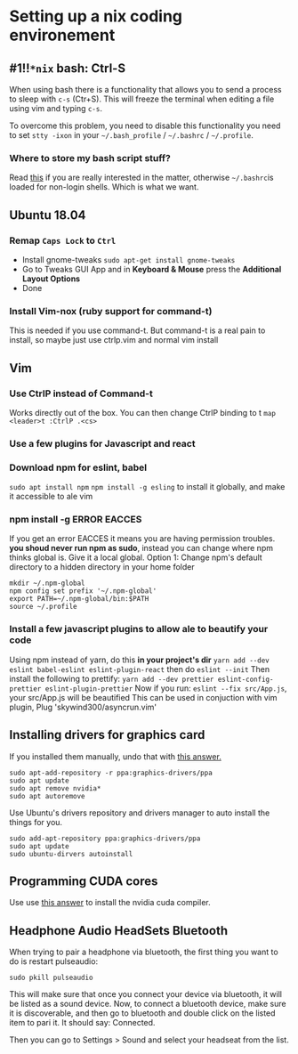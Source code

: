 # Setting up a nix coding environement

## #1!!`*nix` bash: Ctrl-S
When using bash there is a functionality that allows you to send a process to sleep with `c-s` (Ctr+S). This will freeze the terminal when editing a file using vim and typing `c-s`.

To overcome this problem, you need to disable this functionality you need to set `stty -ixon` in your `~/.bash_profile` / `~/.bashrc` / `~/.profile`.

### Where to store my bash script stuff?
Read [this][diff-bashrc-profile] if you are really interested in the matter, otherwise `~/.bashrc`is loaded for non-login shells. Which is what we want.

## Ubuntu 18.04
### Remap `Caps Lock` to `Ctrl`
- Install gnome-tweaks
  `sudo apt-get install gnome-tweaks`
- Go to Tweaks GUI App and in **Keyboard & Mouse** press the **Additional Layout Options**
- Done

### Install Vim-nox (ruby support for command-t)
This is needed if you use command-t. But command-t is a real pain to install, so maybe just use ctrlp.vim and normal vim install

## Vim
### Use CtrlP instead of Command-t
Works directly out of the box. You can then change CtrlP binding to <leader>t
`map <leader>t :CtrlP .<cs>`

### Use a few plugins for Javascript and react
### Download npm for eslint, babel
`sudo apt install npm`
`npm install -g esling` to install it globally, and make it accessible to ale vim
### npm install -g ERROR EACCES
If you get an error EACCES it means you are having permission troubles.
**you shoud never run npm as sudo**, instead you can change where npm thinks global is.
Give it a local global.
Option 1: Change npm's default directory to a hidden directory in your home folder
```
mkdir ~/.npm-global
npm config set prefix '~/.npm-global'
export PATH=~/.npm-global/bin:$PATH
source ~/.profile
```
### Install a few javascript plugins to allow ale to beautify your code
Using npm instead of yarn, do this **in your project's dir**
`yarn add --dev eslint babel-eslint eslint-plugin-react`
then do
`eslint --init`
Then install the following to prettify:
`yarn add --dev prettier eslint-config-prettier eslint-plugin-prettier`
Now if you run: `eslint --fix src/App.js`, your src/App.js will be beautified
This can be used in conjuction with vim plugin, Plug 'skywind300/asyncrun.vim'

## Installing drivers for graphics card
If you installed them manually, undo that with [this answer.][fixing-manually-installed-nvidia-drivers]
```
sudo apt-add-repository -r ppa:graphics-drivers/ppa
sudo apt update
sudo apt remove nvidia*
sudo apt autoremove
```
Use Ubuntu's drivers repository and drivers manager to auto install the things for you.
```
sudo add-apt-repository ppa:graphics-drivers/ppa
sudo apt update
sudo ubuntu-dirvers autoinstall
```

## Programming CUDA cores
Use use [this answer][installing-cuda-compiler] to install the nvidia cuda compiler.

## Headphone Audio HeadSets Bluetooth
When trying to pair a headphone via bluetooth, the first thing you want to do is restart pulseaudio:
```
sudo pkill pulseaudio
```
This will make sure that once you connect your device via bluetooth, it will be listed as a sound device.
Now, to connect a bluetooth device, make sure it is discoverable, and then go to bluetooth and double click on the listed item to pari it. It should say: Connected.

Then you can go to Settings > Sound and select your headseat from the list.

[diff-bashrc-profile]:https://askubuntu.com/questions/121413/understanding-bashrc-and-bash-profile "Difference between .bashrc .profile etc."

[installing-cuda-compiler]:https://askubuntu.com/questions/1028830/how-do-i-install-cuda-on-ubuntu-18-04 "Installing cuda compiler for programming cuda cores"
[fixing-manually-installed-nvidia-drivers]:https://askubuntu.com/questions/1077493/unable-to-install-nvidia-drivers-on-ubuntu-18-04 "fixing manually installed nvidia drivers"
